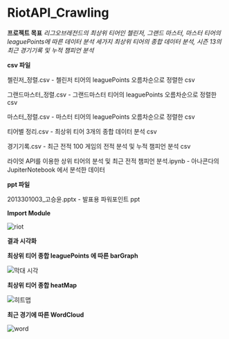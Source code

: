 # RiotAPI_Crawling

 **프로젝트 목표** 
   _리그오브레전드의 최상위 티어인 첼린저, 그랜드 마스터, 마스터 티어의 leaguePoints에 따른 데이터 분석
   세가지 최상위 티어의 종합 데이터 분석, 시즌 13의 최근 경기기록 및 누적 챔피언 분석_

 **csv 파일**
 
  첼린저_정렬.csv - 첼린저 티어의 leaguePoints 오름차순으로 정렬한 csv
  
  그랜드마스터_정렬.csv - 그랜드마스터 티어의 leaguePoints 오름차순으로 정렬한 csv
  
  마스터_정렬.csv - 마스터 티어의  leaguePoints 오름차순으로 정렬한 csv
  
  티어별 정리.csv - 최상위 티어 3개의 종합 데이터 분석 csv
  
  경기기록.csv - 최근 전적 100 게임의 전적 분석 및 누적 챔피언 분석 csv
  
  라이엇 API를 이용한 상위 티어의 분석 및 최근 전적 챔피언 분석.ipynb - 아나콘다의 JupiterNotebook 에서 분석한 데이터
  
 **ppt 파일**
 
  2013301003_고승윤.pptx - 발표용 파워포인트  ppt


 **Import Module**
 
![riot](https://user-images.githubusercontent.com/40010002/71067419-d4bb5500-21b7-11ea-9c73-4509bf5a545f.png)

 **결과 시각화**
 
  **최상위 티어 종합 leaguePoints 에 따른 barGraph**
  
 ![막대 시각](https://user-images.githubusercontent.com/40010002/71067643-40052700-21b8-11ea-8301-2176a9da1ffa.png)
 
  **최상위 티어 종합 heatMap**
  
 ![히트맵](https://user-images.githubusercontent.com/40010002/71067645-41ceea80-21b8-11ea-8064-a7827fb6ccc2.png)
 
  **최근 경기에 따른 WordCloud**
  
 ![word](https://user-images.githubusercontent.com/40010002/71067651-44314480-21b8-11ea-971e-a33b3f231400.png)
